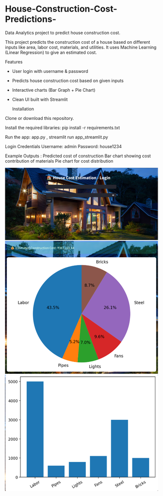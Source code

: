 # House-Construction-Cost-Predictions-
Data Analytics project to  predict house construction cost.

This project predicts the construction cost of a house based on different inputs like area, labor cost, materials, and utilities. It uses Machine Learning (Linear Regression) to give an estimated cost.

Features
* User login with username & password
* Predicts house construction cost based on given inputs
* Interactive charts (Bar Graph + Pie Chart)
* Clean UI built with Streamlit

  Installation

Clone or download this repository.

Install the required libraries:
pip install -r requirements.txt

Run the app:
app.py ,
streamlit run app_streamlit.py

Login Credentials
Username: admin
Password: house1234

Example Outputs :
Predicted cost of construction
Bar chart showing cost contribution of materials
Pie chart for cost distribution

![Login Page](Screenshot1.png)
![Prediction Page](Screenshot2.png)
![Prediction Page](Screenshot3.png)
